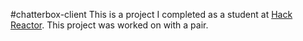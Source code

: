 #chatterbox-client
This is a project I completed as a student at [Hack Reactor](http://hackreactor.com). This project was worked on with a pair.
